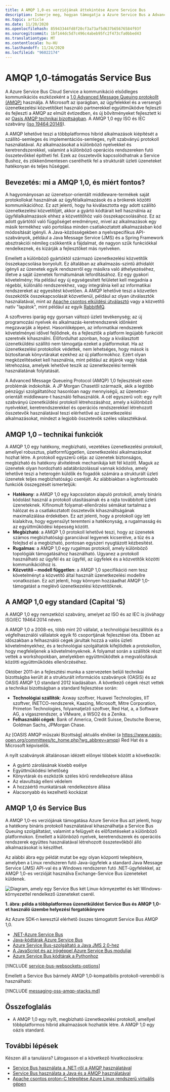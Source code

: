 ```yaml
---
title: A AMQP 1,0-es verziójának áttekintése Azure Service Bus
description: Ismerje meg, hogyan támogatja a Azure Service Bus a Advanced Message Queueing Protocol (AMQP), egy nyílt szabványú protokollt.
ms.topic: article
ms.date: 11/20/2020
ms.openlocfilehash: 85943344fd8f20cf3a73af5d637b65676584f93f
ms.sourcegitcommit: 1bf144dc5d7c496c4abeb95fc2f473cfa0bbed43
ms.translationtype: MT
ms.contentlocale: hu-HU
ms.lasthandoff: 11/24/2020
ms.locfileid: "96022174"
---
```

# <a name="amqp-10-support-in-service-bus"></a>AMQP 1,0-támogatás Service Bus
A Azure Service Bus Cloud Service a kommunikáció elsődleges kommunikációs eszközeként a [1,0 Advanced Message Queuing protokollt (AMQP)](http://docs.oasis-open.org/amqp/core/v1.0/amqp-core-overview-v1.0.html) használja. A Microsoft az iparágban, az ügyfelekkel és a versengő üzenetkezelési közvetítőket használó partnerekkel együttműködve fejleszti és fejleszti a AMQP az elmúlt évtizedben, és új bővítményeket fejlesztett ki az [Oasis AMQP technikai bizottságban](https://www.oasis-open.org/committees/tc_home.php?wg_abbrev=amqp). A AMQP 1,0 egy ISO és IEC szabvány ([iso 19464:20149](https://www.iso.org/standard/64955.html)). 

A AMQP lehetővé teszi a többplatformos hibrid alkalmazások kiépítését a szállító-semleges és implementációs-semleges, nyílt szabványú protokoll használatával. Az alkalmazásokat a különböző nyelvekkel és keretrendszerekkel, valamint a különböző operációs rendszereken futó összetevőkkel építheti fel. Ezek az összetevők kapcsolódhatnak a Service Bushoz, és zökkenőmentesen cserélhetik fel a strukturált üzleti üzeneteket hatékonyan és teljes hűséggel.

## <a name="introduction-what-is-amqp-10-and-why-is-it-important"></a>Bevezetés: mi a AMQP 1,0, és miért fontos?
A hagyományosan az üzenetsor-orientált middleware-termékek saját protokollokat használnak az ügyfélalkalmazások és a brókerek közötti kommunikációhoz. Ez azt jelenti, hogy ha kiválasztotta egy adott szállító üzenetkezelési közvetítőjét, akkor a gyártó kódtárait kell használnia az ügyfélalkalmazások ehhez a közvetítőhöz való összekapcsolásához. Ez az adott gyártótól való függőséget eredményez, mivel az alkalmazások egy másik termékhez való portolása minden csatlakoztatott alkalmazásban kód módosítását igényli. A Java-közösségekben a nyelvspecifikus API-szabványok, például a Java Message Service (JMS) és a Spring Framework absztrakciói némileg csökkentik a fájdalmat, de nagyon szűk funkciókkal rendelkeznek, és kizárják a fejlesztőket más nyelveken.

Emellett a különböző gyártóktól származó üzenetkezelési közvetítők összekapcsolása bonyolult. Ez általában az alkalmazás-szintű áthidalót igényli az üzenetek egyik rendszerről egy másikra való áthelyezéséhez, illetve a saját üzenetek formátumának lefordításához. Ez egy gyakori követelmény; Ha például egy új egységesített felületet kell megadnia a régebbi, különálló rendszerekhez, vagy integrálnia kell az informatikai rendszereket az egyesítést követően. A AMQP lehetővé teszi a közvetlen összekötők összekapcsolását közvetlenül, például az olyan útválasztók használatával, mint az [Apache csontos elküldési útválasztó](https://qpid.apache.org/components/dispatch-router/index.html) vagy a közvetítő natív "lapátok", mint például az egyik [RabbitMQ](service-bus-integrate-with-rabbitmq.md).

A szoftveres iparág egy gyorsan változó üzleti tevékenység; az új programozási nyelvek és alkalmazás-keretrendszerek időnként megzavarják a lépést. Hasonlóképpen, az informatikai rendszerek követelményei idővel fejlődnek, és a fejlesztők a platform legújabb funkcióit szeretnék kihasználni. Előfordulhat azonban, hogy a kiválasztott üzenetküldési szállító nem támogatja ezeket a platformokat. Ha az üzenetkezelési protokollok védettek, nem lehetséges, hogy mások is biztosítanak könyvtárakat ezekhez az új platformokhoz. Ezért olyan megközelítéseket kell használnia, mint például az átjárók vagy hidak létrehozása, amelyek lehetővé teszik az üzenetkezelési termék használatának folytatását.

A Advanced Message Queueing Protocol (AMQP) 1,0 fejlesztését ezen problémák indokolták. A JP Morgan Chasetől származik, akik a legtöbb pénzügyi szolgáltatóhoz hasonlóan nagy mennyiségű, az üzenetsor-orientált middleware-t használó felhasználók. A cél egyszerű volt: egy nyílt szabványú üzenetküldési protokoll létrehozásához, amely a különböző nyelvekkel, keretrendszerekkel és operációs rendszerekkel létrehozott összetevők használatával teszi elérhetővé az üzenetkezelési alkalmazásokat, mindezt a legjobb összetevők széles választékával.

## <a name="amqp-10-technical-features"></a>AMQP 1,0 – technikai funkciók
A AMQP 1,0 egy hatékony, megbízható, vezetékes üzenetkezelési protokoll, amellyel robusztus, platformfüggetlen, üzenetkezelési alkalmazásokat hozhat létre. A protokoll egyszerű célja: az üzenetek biztonságos, megbízható és hatékony átvitelének mechanikája két fél között. Maguk az üzenetek olyan hordozható adatábrázolással vannak kódolva, amely lehetővé teszi a heterogén küldők és fogadók számára a strukturált üzleti üzenetek teljes megbízhatóságú cseréjét. Az alábbiakban a legfontosabb funkciók összegzését ismertetjük:

* **Hatékony**: a AMQP 1,0 egy kapcsolaton alapuló protokoll, amely bináris kódolást használ a protokoll utasításainak és a rajta továbbított üzleti üzeneteknek. Kifinomult folyamat-ellenőrzési sémákat tartalmaz a hálózat és a csatlakoztatott összetevők kihasználtságának maximalizálása érdekében. Ez azt jelenti, hogy a protokoll úgy lett kialakítva, hogy egyensúlyt teremteni a hatékonyság, a rugalmasság és az együttműködési képesség között.
* **Megbízható**: a AMQP 1,0 protokoll lehetővé teszi, hogy az üzenetek számos megbízhatósági garanciával legyenek kicserélve, a tűz és a felejtsd el a megbízható, pontosan egyszeri nyugtázott kézbesítést.
* **Rugalmas**: a AMQP 1,0 egy rugalmas protokoll, amely különböző topológiák támogatásához használható. Ugyanez a protokoll használható az ügyfél és az ügyfél, az ügyfelek és a közvetítők közötti kommunikációhoz is.
* **Közvetítő – modell független**: a AMQP 1,0 specifikáció nem tesz követelményt a közvetítő által használt üzenetkezelési modellre vonatkozóan. Ez azt jelenti, hogy könnyen hozzáadhat AMQP 1,0-támogatást a meglévő üzenetkezelési közvetítőknek.

## <a name="amqp-10-is-a-standard-with-a-capital-s"></a>A AMQP 1,0 egy standard (Capital 'S)
A AMQP 1,0 egy nemzetközi szabvány, amelyet az ISO és az IEC is jóváhagy ISO/IEC 19464:2014 néven.

A AMQP 1,0 a 2008-es, több mint 20 vállalat, a technológiai beszállítók és a végfelhasználói vállalatok egyik fő csoportjának fejlesztései óta. Ebben az időszakban a felhasználói cégek járultak hozzá a valós üzleti követelményekhez, és a technológiai szolgáltatók kifejlődtek a protokollon, hogy megfeleljenek a követelményeknek. A folyamat során a szállítók részt vettek a workshopokban, amelyekben együttműködtek a megvalósításuk közötti együttműködés ellenőrzéséhez.

Október 2011-án a fejlesztési munka a szervezeten belüli technikai bizottságba került át a strukturált információs szabványok (OASIS) és az OASIS AMQP 1,0 standard 2012 kiadásában. A következő cégek részt vettek a technikai bizottságban a standard fejlesztése során:

* **Technológiai szállítók**: Axway szoftver, Huawei Technologies, IIT szoftver, INETCO-rendszerek, Kaazing, Microsoft, Mitre Corporation, Primeton Technologies, folyamatjelző szoftver, Red Hat, a, a Software AG, a vigaszrendszer, a VMware, a WSO2 és a Zenika.
* **Felhasználói cégek**: Bank of America, Credit Suisse, Deutsche Boerse, Goldman Sachs, JPMorgan Chase.

Az [OASIS AMQP műszaki Bizottság] aktuális elnökei (a https://www.oasis-open.org/committees/tc_home.php?wg_abbrev=amqp) Red Hat és a Microsoft képviselők.

A nyílt szabványok általánosan idézett előnyei többek között a következők:

* A gyártó zárolásának kisebb esélye
* Együttműködési lehetőség
* Könyvtárak és eszközök széles körű rendelkezésre állása
* Az elavultság elleni védelem
* A hozzáértő munkatársak rendelkezésre állása
* Alacsonyabb és kezelhető kockázat

## <a name="amqp-10-and-service-bus"></a>AMQP 1,0 és Service Bus
A AMQP 1,0-es verziójának támogatása Azure Service Bus azt jelenti, hogy a hatékony bináris protokoll használatával kihasználhatja a Service Bus Queuing szolgáltatást, valamint a felügyelt és előfizetéseket a különböző platformokon. Emellett a különböző nyelvek, keretrendszerek és operációs rendszerek együttes használatával létrehozott összetevőkből álló alkalmazásokat is készíthet.

Az alábbi ábra egy példát mutat be egy olyan központi telepítésre, amelyben a Linux rendszeren futó Java-ügyfelek a standard Java Message Service (JMS) API-val és a Windows rendszeren futó .NET-ügyfelekkel, az AMQP 1,0-es verzióját használva Exchange-Service Bus üzeneteket küldenek.

![Diagram, amely egy Service Bus két Linux-környezettel és két Windows-környezettel rendelkező üzeneteket cserél.][0]

**1. ábra: példa a többplatformos üzenetküldést Service Bus és AMQP 1,0-et használó üzembe helyezési forgatókönyvre**

Az Azure SDK-n keresztül elérhető összes támogatott Service Bus AMQP 1,0.

- [.NET-Azure Service Bus](https://docs.microsoft.com/dotnet/api/overview/azure/service-bus?view=azure-dotnet&preserve-view=true)
- [Java-kódtárak Azure Service Bus](https://docs.microsoft.com/java/api/overview/azure/servicebus?view=azure-java-stable&preserve-view=true)
- [Azure Service Bus-szolgáltató a Java JMS 2,0-hez](how-to-use-java-message-service-20.md)
- [A JavaScript és az írógéppel Azure Service Bus moduljai](https://docs.microsoft.com/javascript/api/overview/azure/service-bus?view=azure-node-latest&preserve-view=true)
- [Azure Service Bus kódtárak a Pythonhoz](https://docs.microsoft.com/python/api/overview/azure/servicebus?view=azure-python&preserve-view=true)

[!INCLUDE [service-bus-websockets-options](../../includes/service-bus-websockets-options.md)]

Emellett a Service Bus bármely AMQP 1,0-kompatibilis protokoll-veremből is használható:

[!INCLUDE [messaging-oss-amqp-stacks.md](../../includes/messaging-oss-amqp-stacks.md)]

## <a name="summary"></a>Összefoglalás
* A AMQP 1,0 egy nyílt, megbízható üzenetkezelési protokoll, amellyel többplatformos hibrid alkalmazások hozhatók létre. A AMQP 1,0 egy oázis standard.

## <a name="next-steps"></a>További lépések
Készen áll a tanulásra? Látogasson el a következő hivatkozásokra:

* [Service Bus használata a .NET-ről a AMQP használatával]
* [Service Bus használata a Java és a AMQP használatával]
* [Apache csontos proton-C telepítése Azure Linux rendszerű virtuális gépen]

[0]: ./media/service-bus-amqp-overview/service-bus-amqp-1.png
[Service Bus használata a .NET-ről a AMQP használatával]: service-bus-amqp-dotnet.md
[Service Bus használata a Java és a AMQP használatával]: ./service-bus-java-how-to-use-jms-api-amqp.md
[Apache csontos proton-C telepítése Azure Linux rendszerű virtuális gépen]:: 
